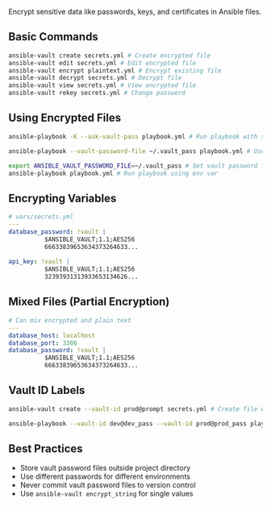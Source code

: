 Encrypt sensitive data like passwords, keys, and certificates in Ansible files.

## Basic Commands

```bash
ansible-vault create secrets.yml # Create encrypted file
ansible-vault edit secrets.yml # Edit encrypted file
ansible-vault encrypt plaintext.yml # Encrypt existing file
ansible-vault decrypt secrets.yml # Decrypt file
ansible-vault view secrets.yml # View encrypted file
ansible-vault rekey secrets.yml # Change password

```

## Using Encrypted Files

```bash
ansible-playbook -K --ask-vault-pass playbook.yml # Run playbook with sudo and vault password prompt

ansible-playbook --vault-password-file ~/.vault_pass playbook.yml # Use vault password file

export ANSIBLE_VAULT_PASSWORD_FILE=~/.vault_pass # Set vault password file env var
ansible-playbook playbook.yml # Run playbook using env var

```

## Encrypting Variables

```yaml
# vars/secrets.yml
---
database_password: !vault |
          $ANSIBLE_VAULT;1.1;AES256
          66633839653634373264633...
          
api_key: !vault |
          $ANSIBLE_VAULT;1.1;AES256
          32393931313933653134626...
```

## Mixed Files (Partial Encryption)

```yaml
# Can mix encrypted and plain text
---
database_host: localhost
database_port: 3306
database_password: !vault |
          $ANSIBLE_VAULT;1.1;AES256
          66633839653634373264633...
```

## Vault ID Labels

```bash
ansible-vault create --vault-id prod@prompt secrets.yml # Create file with specific vault ID and prompt

ansible-playbook --vault-id dev@dev_pass --vault-id prod@prod_pass playbook.yml # Run playbook using multiple vault IDs
```

## Best Practices

- Store vault password files outside project directory
- Use different passwords for different environments
- Never commit vault password files to version control
- Use `ansible-vault encrypt_string` for single values